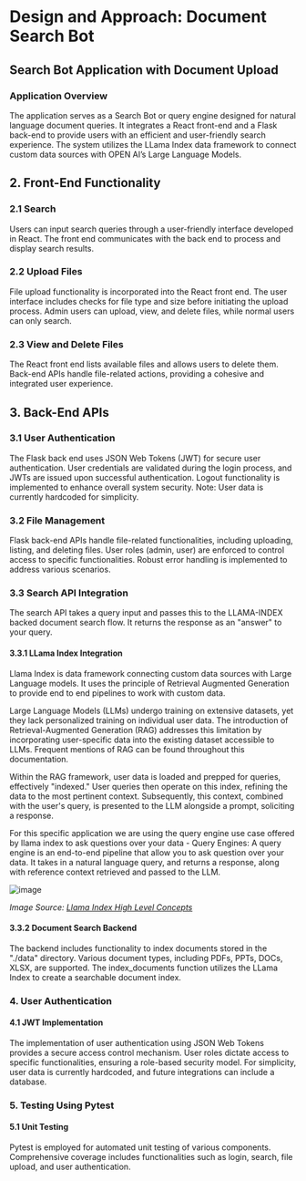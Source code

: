 # Design and Approach: Document Search Bot

## Search Bot Application with Document Upload

### Application Overview

The application serves as a Search Bot or query engine designed for natural language document queries. It integrates a React front-end and a Flask back-end to provide users with an efficient and user-friendly search experience. The system utilizes the LLama Index data framework to connect custom data sources with OPEN AI’s Large Language Models.

## 2. Front-End Functionality

### 2.1 Search

Users can input search queries through a user-friendly interface developed in React. The front end communicates with the back end to process and display search results.

### 2.2 Upload Files

File upload functionality is incorporated into the React front end. The user interface includes checks for file type and size before initiating the upload process. Admin users can upload, view, and delete files, while normal users can only search.

### 2.3 View and Delete Files

The React front end lists available files and allows users to delete them. Back-end APIs handle file-related actions, providing a cohesive and integrated user experience.

## 3. Back-End APIs

### 3.1 User Authentication

The Flask back end uses JSON Web Tokens (JWT) for secure user authentication. User credentials are validated during the login process, and JWTs are issued upon successful authentication. Logout functionality is implemented to enhance overall system security. Note: User data is currently hardcoded for simplicity.

### 3.2 File Management

Flask back-end APIs handle file-related functionalities, including uploading, listing, and deleting files. User roles (admin, user) are enforced to control access to specific functionalities. Robust error handling is implemented to address various scenarios.

### 3.3 Search API Integration
The search API takes a query input and passes this to the LLAMA-INDEX backed document search flow. It returns the response as an "answer" to your query.

#### 3.3.1 LLama Index Integration
Llama Index is data framework connecting custom data sources with Large Language models. It uses the principle of Retrieval Augmented Generation to provide end to end  pipelines to work with custom data.

Large Language Models (LLMs) undergo training on extensive datasets, yet they lack personalized training on individual user data. The introduction of Retrieval-Augmented Generation (RAG) addresses this limitation by incorporating user-specific data into the existing dataset accessible to LLMs. Frequent mentions of RAG can be found throughout this documentation.

Within the RAG framework, user data is loaded and prepped for queries, effectively "indexed." User queries then operate on this index, refining the data to the most pertinent context. Subsequently, this context, combined with the user's query, is presented to the LLM alongside a prompt, soliciting a response.

For this specific application we are using the query engine use case offered by llama index to ask questions over your data - 
Query Engines: A query engine is an end-to-end pipeline that allow you to ask question over your data. It takes in a natural language query, and returns a response, along with reference context retrieved and passed to the LLM.

[^1]: https://docs.llamaindex.ai/en/v0.9.10/getting_started/concepts.html

![image](https://docs.llamaindex.ai/en/v0.9.10/_images/basic_rag.png)

*Image Source: [Llama Index High Level Concepts](https://docs.llamaindex.ai/en/v0.9.10/getting_started/concepts.html)*

#### 3.3.2 Document Search Backend 

The backend includes functionality to index documents stored in the "./data" directory. Various document types, including PDFs, PPTs, DOCs, XLSX, are supported. The index_documents function utilizes the LLama Index to create a searchable document index. 

### 4. User Authentication 

#### 4.1 JWT Implementation 

The implementation of user authentication using JSON Web Tokens provides a secure access control mechanism. User roles dictate access to specific functionalities, ensuring a role-based security model. For simplicity, user data is currently hardcoded, and future integrations can include a database. 

### 5. Testing Using Pytest 

#### 5.1 Unit Testing 

Pytest is employed for automated unit testing of various components. Comprehensive coverage includes functionalities such as login, search, file upload, and user authentication. 
